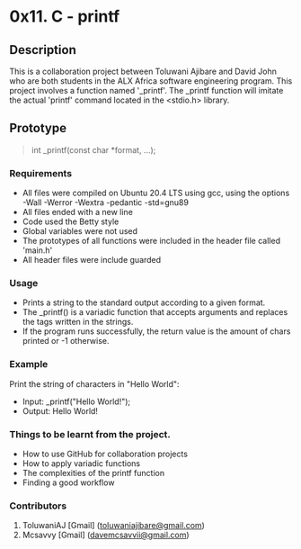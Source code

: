 # 0x11. C - printf

## Description

This is a collaboration project between Toluwani Ajibare and David John who are both students in the ALX Africa software engineering program.
This project involves a function named '\_printf'. The \_printf function will imitate the actual 'printf' command located in the <stdio.h> library.

## Prototype

> int \_printf(const char \*format, ...);

### Requirements

- All files were compiled on Ubuntu 20.4 LTS using gcc, using the options -Wall -Werror -Wextra -pedantic -std=gnu89
- All files ended with a new line
- Code used the Betty style
- Global variables were not used
- The prototypes of all functions were included in the header file called 'main.h'
- All header files were include guarded

### Usage

- Prints a string to the standard output according to a given format.
- The \_printf() is a variadic function that accepts arguments and replaces the tags written in the strings.
- If the program runs successfully, the return value is the amount of chars printed or -1 otherwise.

### Example

Print the string of characters in "Hello World":

- Input: \_printf("Hello World!");
- Output: Hello World!

### Things to be learnt from the project.

- How to use GitHub for collaboration projects
- How to apply variadic functions
- The complexities of the printf function
- Finding a good workflow

### Contributors

1. ToluwaniAJ [Gmail] (toluwaniajibare@gmail.com)
2. Mcsavvy [Gmail] (davemcsavvii@gmail.com)
